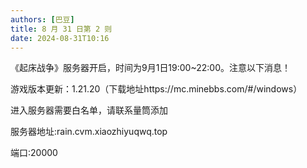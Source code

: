 ```yaml
---
authors: [巴豆]
title: 8 月 31 日第 2 则
date: 2024-08-31T10:16
---
```


《起床战争》服务器开启，时间为9月1日19:00~22:00。注意以下消息！

游戏版本更新：1.21.20（下载地址https://mc.minebbs.com/#/windows）

进入服务器需要白名单，请联系量筒添加

服务器地址:rain.cvm.xiaozhiyuqwq.top

端口:20000
